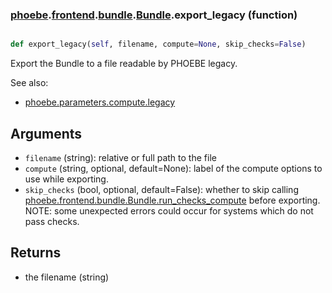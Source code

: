 ### [phoebe](phoebe.md).[frontend](phoebe.frontend.md).[bundle](phoebe.frontend.bundle.md).[Bundle](phoebe.frontend.bundle.Bundle.md).export_legacy (function)


```py

def export_legacy(self, filename, compute=None, skip_checks=False)

```



Export the Bundle to a file readable by PHOEBE legacy.

See also:
* [phoebe.parameters.compute.legacy](phoebe.parameters.compute.legacy.md)

Arguments
-----------
* `filename` (string): relative or full path to the file
* `compute` (string, optional, default=None): label of the compute options
    to use while exporting.
* `skip_checks` (bool, optional, default=False): whether to skip calling
    [phoebe.frontend.bundle.Bundle.run_checks_compute](phoebe.frontend.bundle.Bundle.run_checks_compute.md) before exporting.
    NOTE: some unexpected errors could occur for systems which do not
    pass checks.

Returns
------------
* the filename (string)

